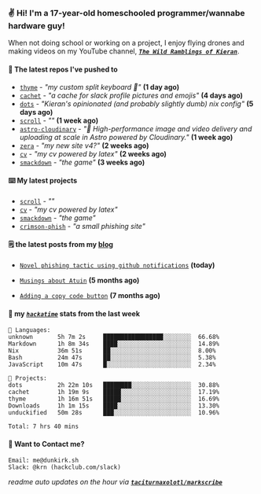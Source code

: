 ### ✌️ Hi! I'm a 17-year-old homeschooled programmer/wannabe hardware guy!

When not doing school or working on a project, I enjoy flying drones and making videos on my YouTube channel, [**_`The Wild Ramblings of Kieran`_**](https://youtube.com/@kieran.rambles).

#### 👷 The latest repos I've pushed to

- [`thyme`](https://github.com/taciturnaxolotl/thyme) - _"my custom split keyboard 🫶"_ **(1 day ago)**
- [`cachet`](https://github.com/taciturnaxolotl/cachet) - _"a cache for slack profile pictures and emojis"_ **(4 days ago)**
- [`dots`](https://github.com/taciturnaxolotl/dots) - _"Kieran's opinionated (and probably slightly dumb) nix config"_ **(5 days ago)**
- [`scroll`](https://github.com/taciturnaxolotl/scroll) - _""_ **(1 week ago)**
- [`astro-cloudinary`](https://github.com/cloudinary-community/astro-cloudinary) - _"🚀 High-performance image and video delivery and uploading at scale in Astro powered by Cloudinary."_ **(1 week ago)**
- [`zera`](https://github.com/taciturnaxolotl/zera) - _"my new site v4?"_ **(2 weeks ago)**
- [`cv`](https://github.com/taciturnaxolotl/cv) - _"my cv powered by latex"_ **(2 weeks ago)**
- [`smackdown`](https://github.com/taciturnaxolotl/smackdown) - _"the game"_ **(3 weeks ago)**

#### ⌨️ My latest projects

- [`scroll`](https://github.com/taciturnaxolotl/scroll) - _""_
- [`cv`](https://github.com/taciturnaxolotl/cv) - _"my cv powered by latex"_
- [`smackdown`](https://github.com/taciturnaxolotl/smackdown) - _"the game"_
- [`crimson-phish`](https://github.com/taciturnaxolotl/crimson-phish) - _"a small phishing site"_

#### 🗒️ the latest posts from my [blog](https://dunkirk.sh)

- [`Novel phishing tactic using github notifications`](https://dunkirk.sh/blog/github-phishing/) **(today)**

- [`Musings about Atuin`](https://dunkirk.sh/blog/atuin/) **(5 months ago)**

- [`Adding a copy code button`](https://dunkirk.sh/blog/adding-a-copy-button/) **(7 months ago)**



#### 📡 my [_`hackatime`_](https://waka.hackclub.com) stats from the last week

```text
💾 Languages:
unknown       5h 7m 2s     █████████████████░░░░░░░░  66.68%
Markdown      1h 8m 34s    ████░░░░░░░░░░░░░░░░░░░░░  14.89%
Nix           36m 51s      ██░░░░░░░░░░░░░░░░░░░░░░░  8.00%
Bash          24m 47s      ██░░░░░░░░░░░░░░░░░░░░░░░  5.38%
JavaScript    10m 47s      █░░░░░░░░░░░░░░░░░░░░░░░░  2.34%

💼 Projects:
dots          2h 22m 10s   ████████░░░░░░░░░░░░░░░░░  30.88%
cachet        1h 19m 9s    █████░░░░░░░░░░░░░░░░░░░░  17.19%
thyme         1h 16m 51s   █████░░░░░░░░░░░░░░░░░░░░  16.69%
Downloads     1h 1m 15s    ████░░░░░░░░░░░░░░░░░░░░░  13.30%
unduckified   50m 28s      ███░░░░░░░░░░░░░░░░░░░░░░  10.96%

Total: 7 hrs 40 mins
```

#### 📮 Want to Contact me?

```text
Email: me@dunkirk.sh
Slack: @krn (hackclub.com/slack)
```

_readme auto updates on the hour via [**`taciturnaxolotl/markscribe`**](https://github.com/taciturnaxolotl/markscribe)_
